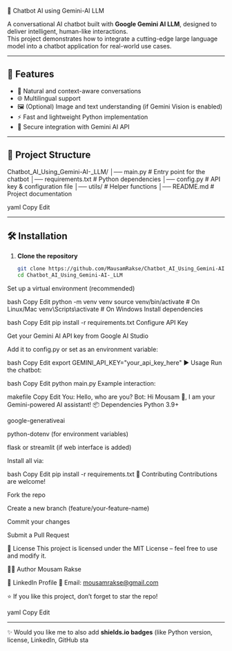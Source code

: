 
 🤖 Chatbot AI using Gemini-AI LLM

A conversational AI chatbot built with **Google Gemini AI LLM**, designed to deliver intelligent, human-like interactions.  
This project demonstrates how to integrate a cutting-edge large language model into a chatbot application for real-world use cases.

---

## 🚀 Features
- 💬 Natural and context-aware conversations  
- 🌐 Multilingual support  
- 🖼️ (Optional) Image and text understanding (if Gemini Vision is enabled)  
- ⚡ Fast and lightweight Python implementation  
- 🔑 Secure integration with Gemini AI API  

---

## 📂 Project Structure
Chatbot_AI_Using_Gemini-AI-_LLM/
│── main.py # Entry point for the chatbot
│── requirements.txt # Python dependencies
│── config.py # API key & configuration file
│── utils/ # Helper functions
│── README.md # Project documentation

yaml
Copy
Edit

---

## 🛠️ Installation

1. **Clone the repository**
   ```bash
   git clone https://github.com/MausamRakse/Chatbot_AI_Using_Gemini-AI-_LLM.git
   cd Chatbot_AI_Using_Gemini-AI-_LLM
Set up a virtual environment (recommended)

bash
Copy
Edit
python -m venv venv
source venv/bin/activate   # On Linux/Mac
venv\Scripts\activate      # On Windows
Install dependencies

bash
Copy
Edit
pip install -r requirements.txt
Configure API Key

Get your Gemini AI API key from Google AI Studio

Add it to config.py or set as an environment variable:

bash
Copy
Edit
export GEMINI_API_KEY="your_api_key_here"
▶️ Usage
Run the chatbot:

bash
Copy
Edit
python main.py
Example interaction:

makefile
Copy
Edit
You: Hello, who are you?
Bot: Hi Mousam 👋, I am your Gemini-powered AI assistant!
📦 Dependencies
Python 3.9+

google-generativeai

python-dotenv (for environment variables)

flask or streamlit (if web interface is added)

Install all via:

bash
Copy
Edit
pip install -r requirements.txt
🤝 Contributing
Contributions are welcome!

Fork the repo

Create a new branch (feature/your-feature-name)

Commit your changes

Submit a Pull Request

📜 License
This project is licensed under the MIT License – feel free to use and modify it.

👩‍💻 Author
Mousam Rakse

🔗 LinkedIn Profile
📧 Email: mousamrakse@gmail.com

⭐ If you like this project, don’t forget to star the repo!

yaml
Copy
Edit

---

✨ Would you like me to also add **shields.io badges** (like Python version, license, LinkedIn, GitHub sta
